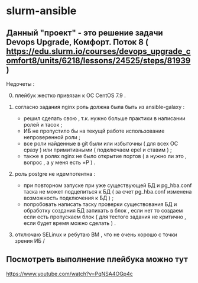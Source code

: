 # slurm-ansible

## Данный "проект" - это решение задачи Devops Upgrade, Комфорт. Поток 8 ( https://edu.slurm.io/courses/devops_upgrade_comfort8/units/6218/lessons/24525/steps/81939 )

Недочеты :

0. плейбук жестко привязан к ОС CentOS 7.9 .

1. согласно задания nginx роль должна была быть из ansible-galaxy :
    - решил сделать свою , т.к. нужно больше практики в написании ролей и тасок ;
    - ИБ не пропустило бы на текущй работе использование непроверенной роли ;
    - все роли найденные в git были или избыточны ( для всех ОС сразу ) или примитивными ( подключаем epel и ставим ) ;
    - также в ролях nginx не было открытие портов ( а нужно ли это , вопрос , а у меня есть =P ) .

2. роль postgre не идемпотентна :
    - при повторном запуске при уже существующей БД и pg_hba.conf таска не может подцепиться к БД ( за счет pg_hba.conf изменена возможность подключения к БД ) ;
    - попробовать написать таску проверки существования БД и обработку создания БД запихать в блок , если нет то создаем если есть пропускаем блок ( для тестого задания не критично , если будет время можно сделать ) .
  
3. отключаю SELinux и ребутаю ВМ , что не очень хорошо с точки зрения ИБ /

## Посмотреть выполнение плейбука можно тут

https://www.youtube.com/watch?v=PqNSA4OGp4c
